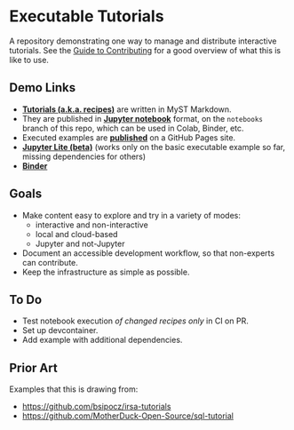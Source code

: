 # Executable Tutorials

A repository demonstrating one way to manage and distribute interactive tutorials.
See the [Guide to Contributing](https://scentific-python.org/executable-tutorials/contributing.html)
for a good overview of what this is like to use.

## Demo Links

- **[Tutorials (a.k.a. recipes)](https://github.com/scientific-python/executable-tutorials/tree/notebooks/docs/recipes)** are written in MyST Markdown.
- They are published in **[Jupyter notebook](https://github.com/scientific-python/executable-tutorials/tree/notebooks/docs/recipes)** format, on the `notebooks` branch of this repo, which can be used in Colab, Binder, etc.
- Executed examples are **[published](https://scientific-python.github.io/exeuctable-tutorials/)** on a GitHub Pages site.
- **[Jupyter Lite (beta)](https://scientific-python.github.io/executable-tutorials/jupyterlite/lab/index.html)** (works only on the basic executable example so far, missing dependencies for others)
- **[Binder](https://mybinder.org/v2/gh/scientific-python/executable-tutorials/notebooks)**


## Goals

- Make content easy to explore and try in a variety of modes:
  - interactive and non-interactive
  - local and cloud-based
  - Jupyter and not-Jupyter
- Document an accessible development workflow, so that non-experts can contribute.
- Keep the infrastructure as simple as possible.

## To Do

- Test notebook execution _of changed recipes only_ in CI on PR.
- Set up devcontainer.
- Add example with additional dependencies.

## Prior Art

Examples that this is drawing from:

- https://github.com/bsipocz/irsa-tutorials
- https://github.com/MotherDuck-Open-Source/sql-tutorial
